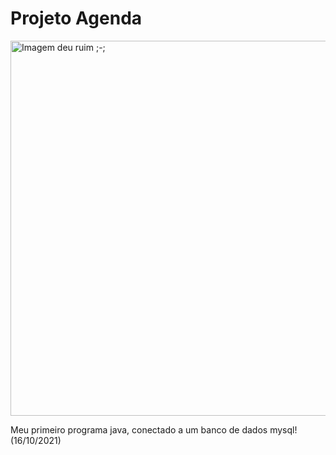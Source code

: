 # Projeto Agenda


<img src="https://st.depositphotos.com/1324256/2282/i/600/depositphotos_22829288-stock-photo-winner-silhouette-on-a-mount.jpg" alt="Imagem deu ruim ;-;" width=600 height=600>

<p>Meu primeiro programa java, conectado a um banco de dados mysql! (16/10/2021)<p>
